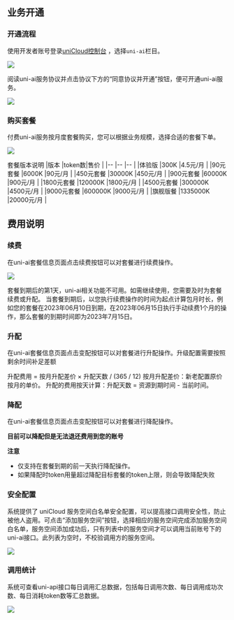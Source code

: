 ## 业务开通

### 开通流程
使用开发者账号登录[uniCloud控制台](https://unicloud.dcloud.net.cn/) ，选择`uni-ai`栏目。

![](https://qiniu-web-assets.dcloud.net.cn/unidoc/zh/uni-ai/ai20230613-200227.png)

阅读uni-ai服务协议并点击协议下方的“同意协议并开通”按钮，便可开通uni-ai服务。

![](https://qiniu-web-assets.dcloud.net.cn/unidoc/zh/uni-ai/ai20230613-200536.png)

### 购买套餐
付费uni-ai服务按月度套餐购买，您可以根据业务规模，选择合适的套餐下单。

![](https://qiniu-web-assets.dcloud.net.cn/unidoc/zh/uni-ai/ai20230613-201256.png)

套餐版本说明
|版本				|token数|售价	|
|--					|--			|--									|
|体验版             |300K		|4.5元/月				|
|90元套餐         	|6000K		|90元/月						|
|450元套餐        	|30000K		|450元/月						|
|900元套餐        	|60000K		|900元/月							|
|1800元套餐	        |120000K	|1800元/月						|
|4500元套餐 	    |300000K	|4500元/月						|
|9000元套餐	        |600000K	|9000元/月						|
|旗舰版餐	        |1335000K	|20000元/月					|

## 费用说明

### 续费

在uni-ai套餐信息页面点击续费按钮可以对套餐进行续费操作。

![](https://qiniu-web-assets.dcloud.net.cn/unidoc/zh/uni-ai/ai20230613-203339.png)

套餐到期后的第1天，uni-ai相关功能不可用。如需继续使用，您需要及时为套餐续费或升配。
当套餐到期后，以您执行续费操作的时间为起点计算包月时长，例如您的套餐在2023年06月10日到期，在2023年06月15日执行手动续费1个月的操作，那么套餐的到期时间即为2023年7月15日。

### 升配

在uni-ai套餐信息页面点击变配按钮可以对套餐进行升配操作。升级配置需要按照剩余时间补足差额

升配费用 = 按月升配差价 × 升配天数 / (365 / 12) 
按月升配差价：新老配置原价按月的单价。
升配的费用按天计算：升配天数 = 资源到期时间 - 当前时间。


### 降配

在uni-ai套餐信息页面点击变配按钮可以对套餐进行降配操作。

**目前可以降配但是无法退还费用到您的账号**

**注意**

- 仅支持在套餐到期的前一天执行降配操作。
- 如果降配时token用量超过降配目标套餐的token上限，则会导致降配失败


### 安全配置

系统提供了 uniCloud 服务空间白名单安全配置，可以提高接口调用安全性，防止被他人盗用。可点击“添加服务空间”按钮，选择相应的服务空间完成添加服务空间白名单，服务空间添加成功后，只有列表中的服务空间才可以调用当前账号下的uni-ai接口。此列表为空时，不校验调用方的服务空间。

![](https://qiniu-web-assets.dcloud.net.cn/unidoc/zh/uni-ai/ai20230613-204745.png)



### 调用统计

系统可查看uni-api接口每日调用汇总数据，包括每日调用次数、每日调用成功次数、每日消耗token数等汇总数据。

![](https://qiniu-web-assets.dcloud.net.cn/unidoc/zh/uni-ai/ai20230613-204908.png)
